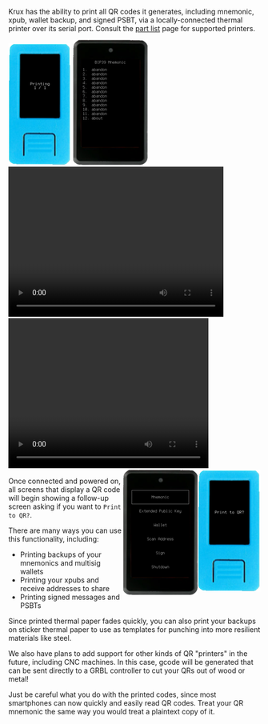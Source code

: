 Krux has the ability to print all QR codes it generates, including mnemonic, xpub, wallet backup, and signed PSBT, via a locally-connected thermal printer over its serial port. Consult the [part list](../../parts) page for supported printers.

<img src="../../img/maixpy_m5stickv/print-qr-printing-125.png">
<img src="../../img/maixpy_amigo_tft/print-qr-printing-150.png">

<video width="430" height="300" controls>
  <source src="../../img/printing-qr.mp4" type="video/mp4"></source>
</video>

<video width="400" height="300" controls>
  <source src="../../img/scanning-printed-qr.mp4" type="video/mp4"></source>
</video>


<img src="../../img/maixpy_m5stickv/print-qr-prompt-125.png" align="right">
<img src="../../img/maixpy_amigo_tft/print-qr-prompt-150.png" align="right">

Once connected and powered on, all screens that display a QR code will begin showing a follow-up screen asking if you want to `Print to QR?`.

There are many ways you can use this functionality, including:

- Printing backups of your mnemonics and multisig wallets
- Printing your xpubs and receive addresses to share
- Printing signed messages and PSBTs

Since printed thermal paper fades quickly, you can also print your backups on sticker thermal paper to use as templates for punching into more resilient materials like steel.

We also have plans to add support for other kinds of QR "printers" in the future, including CNC machines. In this case, gcode will be generated that can be sent directly to a GRBL controller to cut your QRs out of wood or metal!

Just be careful what you do with the printed codes, since most smartphones can now quickly and easily read QR codes. Treat your QR mnemonic the same way you would treat a plaintext copy of it.